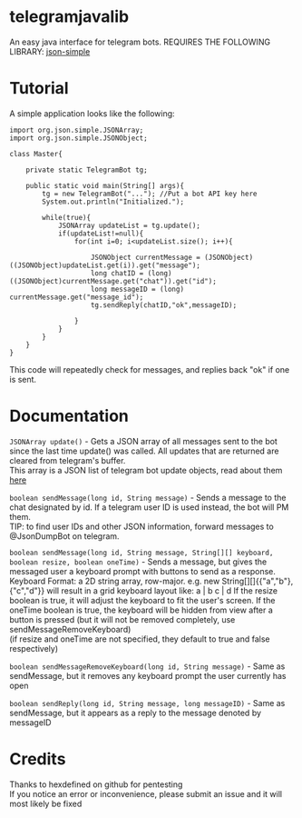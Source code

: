 # telegramjavalib
An easy java interface for telegram bots.
REQUIRES THE FOLLOWING LIBRARY:
[json-simple](https://code.google.com/archive/p/json-simple/)

# Tutorial
A simple application looks like the following:
```
import org.json.simple.JSONArray;
import org.json.simple.JSONObject;

class Master{
	
	private static TelegramBot tg;
	
	public static void main(String[] args){
		tg = new TelegramBot("..."); //Put a bot API key here
		System.out.println("Initialized.");
		
		while(true){
			JSONArray updateList = tg.update();
			if(updateList!=null){
				for(int i=0; i<updateList.size(); i++){
					
					JSONObject currentMessage = (JSONObject) ((JSONObject)updateList.get(i)).get("message");
					long chatID = (long) ((JSONObject)currentMessage.get("chat")).get("id");
					long messageID = (long) currentMessage.get("message_id");
					tg.sendReply(chatID,"ok",messageID);
					
				}
			}
		}
	}
}
```
This code will repeatedly check for messages, and replies back "ok" if one is sent.

# Documentation

`JSONArray update()` - Gets a JSON array of all messages sent to the bot since the last time update() was called. All updates that are returned are cleared from telegram's buffer.  
This array is a JSON list of telegram bot update objects, read about them [here](https://core.telegram.org/bots/api#update)

`boolean sendMessage(long id, String message)` - Sends a message to the chat designated by id. If a telegram user ID is used instead, the bot will PM them.  
TIP: to find user IDs and other JSON information, forward messages to @JsonDumpBot on telegram.

`boolean sendMessage(long id, String message, String[][] keyboard, boolean resize, boolean oneTime)` - Sends a message, but gives the messaged user a keyboard prompt with buttons to send as a response.
Keyboard Format: a 2D string array, row-major. e.g. new String[][]{{"a","b"},{"c","d"}} will result in a grid keyboard layout like:
a | b
c | d
If the resize boolean is true, it will adjust the keyboard to fit the user's screen. If the oneTime boolean is true, the keyboard will be hidden from view after a button is pressed (but it will not be removed completely, use sendMessageRemoveKeyboard)  
(if resize and oneTime are not specified, they default to true and false respectively)

`boolean sendMessageRemoveKeyboard(long id, String message)` - Same as sendMessage, but it removes any keyboard prompt the user currently has open

`boolean sendReply(long id, String message, long messageID)` - Same as sendMessage, but it appears as a reply to the message denoted by messageID

# Credits
Thanks to hexdefined on github for pentesting  
If you notice an error or inconvenience, please submit an issue and it will most likely be fixed

